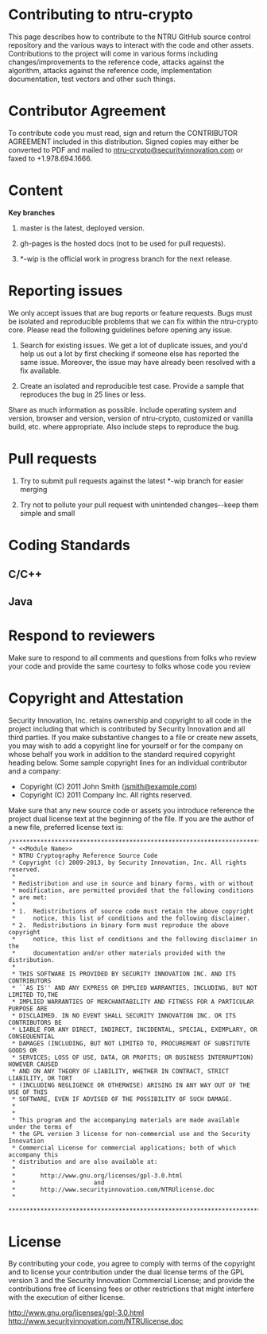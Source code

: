 Contributing to ntru-crypto
============================
This page describes how to contribute to the NTRU GitHub source control repository and the various ways to interact with the code and other assets.  Contributions to the project will come in various forms including changes/improvements to the reference code, attacks against the algorithm, attacks against the reference code, implementation documentation, test vectors and other such things.   

Contributor Agreement
=====================
To contribute code you must read, sign and return the CONTRIBUTOR AGREEMENT included in this distribution.  Signed copies may either be converted to PDF and mailed to ntru-crypto@securityinnovation.com or faxed to +1.978.694.1666.  

Content
=======
**Key branches**

1.	master is the latest, deployed version.

2.	gh-pages is the hosted docs (not to be used for pull requests).

3.	*-wip is the official work in progress branch for the next release.

Reporting issues
================
We only accept issues that are bug reports or feature requests. Bugs must be isolated and reproducible problems that we can fix within the ntru-crypto core. Please read the following guidelines before opening any issue.

1.	Search for existing issues. We get a lot of duplicate issues, and you'd help us out a lot by first checking if someone else has reported the same issue. Moreover, the issue may have already been resolved with a fix available.

2.	Create an isolated and reproducible test case. Provide a sample that reproduces the bug in 25 lines or less.

Share as much information as possible. Include operating system and version, browser and version, version of ntru-crypto, customized or vanilla build, etc. where appropriate. Also include steps to reproduce the bug.

Pull requests
=============
1.	Try to submit pull requests against the latest *-wip branch for easier merging

2.	Try not to pollute your pull request with unintended changes--keep them simple and small

Coding Standards
================
C/C++
-----

Java
----

Respond to reviewers
====================
Make sure to respond to all comments and questions from folks who review your code and provide the same courtesy to folks whose code you review 

Copyright and Attestation
===========
Security Innovation, Inc. retains ownership and copyright to all code in the project including that which is contributed by Security Innovation and all third parties. If you make substantive changes to a file or create new assets, you may wish to add a copyright line for yourself or for the company on whose behalf you work in addition to the standard required copyright heading below. Some sample copyright lines for an individual contributor and a company:

 * Copyright (C) 2011 John Smith (jsmith@example.com)
 * Copyright (C) 2011 Company Inc. All rights reserved.

Make sure that any new source code or assets you introduce reference the project dual license text at the beginning of the file. If you are the author of a new file, preferred license text is:

    /*******************************************************************************
     * <<Module Name>>
     * NTRU Cryptography Reference Source Code
     * Copyright (c) 2009-2013, by Security Innovation, Inc. All rights reserved. 
     *
     * Redistribution and use in source and binary forms, with or without
	 * modification, are permitted provided that the following conditions
	 * are met:
	 *
	 * 1.  Redistributions of source code must retain the above copyright
	 *     notice, this list of conditions and the following disclaimer.
	 * 2.  Redistributions in binary form must reproduce the above copyright
	 *     notice, this list of conditions and the following disclaimer in the
	 *     documentation and/or other materials provided with the distribution.
	 *	
	 * THIS SOFTWARE IS PROVIDED BY SECURITY INNOVATION INC. AND ITS CONTRIBUTORS 
	 * ``AS IS'' AND ANY EXPRESS OR IMPLIED WARRANTIES, INCLUDING, BUT NOT LIMITED TO,THE 
	 * IMPLIED WARRANTIES OF MERCHANTABILITY AND FITNESS FOR A PARTICULAR PURPOSE ARE
	 * DISCLAIMED. IN NO EVENT SHALL SECURITY INNOVATION INC. OR ITS CONTRIBUTORS BE 
	 * LIABLE FOR ANY DIRECT, INDIRECT, INCIDENTAL, SPECIAL, EXEMPLARY, OR CONSEQUENTIAL 
	 * DAMAGES (INCLUDING, BUT NOT LIMITED TO, PROCUREMENT OF SUBSTITUTE GOODS OR 
	 * SERVICES; LOSS OF USE, DATA, OR PROFITS; OR BUSINESS INTERRUPTION) HOWEVER CAUSED 
	 * AND ON ANY THEORY OF LIABILITY, WHETHER IN CONTRACT, STRICT LIABILITY, OR TORT
	 * (INCLUDING NEGLIGENCE OR OTHERWISE) ARISING IN ANY WAY OUT OF THE USE OF THIS
	 * SOFTWARE, EVEN IF ADVISED OF THE POSSIBILITY OF SUCH DAMAGE.
	 *
	 *
	 * This program and the accompanying materials are made available under the terms of   
	 * the GPL version 3 license for non-commercial use and the Security Innovation 
	 * Commercial License for commercial applications; both of which accompany this 
	 * distribution and are also available at:
	 *
	 *		 http://www.gnu.org/licenses/gpl-3.0.html   
	 * 						and 
	 *		 http://www.securityinnovation.com/NTRUlicense.doc 
	 *
	 *******************************************************************************/
	 

License
=======
By contributing your code, you agree to comply with terms of the copyright and to license your contribution under the dual license terms of the GPL version 3 and the Security Innovation Commercial License; and provide the contributions free of licensing fees or other restrictions that might interfere with the execution of either license.

http://www.gnu.org/licenses/gpl-3.0.html   
http://www.securityinnovation.com/NTRUlicense.doc 

  
	

  


